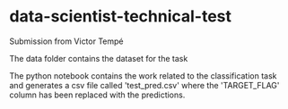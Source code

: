 # data-scientist-technical-test
Submission from Victor Tempé

The data folder contains the dataset for the task

The python notebook contains the work related to the classification task and generates a csv file called 'test_pred.csv' where the 'TARGET_FLAG' column has been replaced with the predictions.

